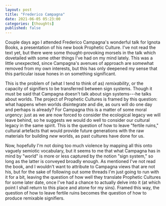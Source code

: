 ```yaml
---
layout: post
title: "Frederico Campagna"
date: 2021-06-05 05:23:00
categories: [thoughts]
published: false
---
```


Couple days ago I attended Frederico Campagna's wonderful talk for Ignota Books, a presentation of his new book Prophetic Culture. I've not read the text yet, but there were some thought-provoking morsels in the talk which dovetailed with some other things I've had on my mind lately. This was a little unexpected, since Campagna's avenues of approach are somewhat removed from my own interests, but this has only deepened my sense that this particular issue hones in on something significant.

This is the problem of (what I tend to think of as) _remixability_, or the capacity of signifiers to be transferred between sign systems. Though it must be said that Campagna doesn't talk about sign systems---he talks about worlds. The project of Prophetic Cultures is framed by this question: what happens when worlds disintegrate and die, as ours will do one day and perhaps is already? For Campagna this is a matter of some moral urgency: just as we are now forced to consider the ecological legacy we will leave behind, so he suggests we would do well to consider our cultural legacy in the same spirit. This is the question of how to leave "fertile ruins," cultural artefacts that would provide future generations with the raw materials for building _new_ worlds, as past cultures have done for us.

Now, hopefully I'm not doing too much violence by mapping all this onto vaguely semiotic vocabulary, but it seems to me that what Campagna has in mind by "world" is more or less captured by the notion "sign system," so long as the latter is conveyed broadly enough. As mentioned I've not read the book, and I wouldn't want to attribute to Campagna views that are not his, but for the sake of following out some threads I'm just going to run with it for a bit, leaving the question of how well they translate Prophetic Cultures for some later date, once I've had a chance to actually delve into it (at which point I shall return to this place and atone for my sins). Framed this way, the question of how to leave fertile ruins becomes the question of how to produce remixable signifiers.
